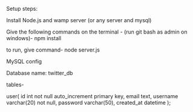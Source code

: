Setup steps:

Install Node.js and wamp server (or any server and mysql)

Give the following commands on the terminal - (run git bash as admin on windows)-
npm install

to run, give command-
node server.js



MySQL config

Database name: twitter_db

tables-

user(
id int not null auto_increment primary key,
email text,
username varchar(20) not null,
password varchar(50),
created_at datetime
);